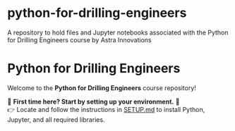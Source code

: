 # python-for-drilling-engineers
A repository to hold files and Jupyter notebooks associated with the Python for Drilling Engineers course by Astra Innovations

# Python for Drilling Engineers

Welcome to the **Python for Drilling Engineers** course repository!

🚀 **First time here? Start by setting up your environment.** 🚀  
👉 Locate and follow the instructions in [SETUP.md](setup.md) to install Python, Jupyter, and all required libraries.
